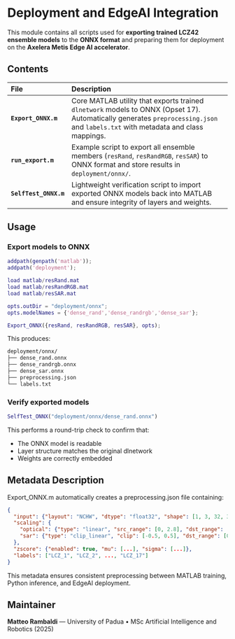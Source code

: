 # Deployment and EdgeAI Integration

This module contains all scripts used for **exporting trained LCZ42 ensemble models** to the **ONNX format** and preparing them for deployment on the **Axelera Metis Edge AI accelerator**.

## Contents

| File | Description |
|:-----|:-------------|
| **`Export_ONNX.m`** | Core MATLAB utility that exports trained `dlnetwork` models to ONNX (Opset 17). Automatically generates `preprocessing.json` and `labels.txt` with metadata and class mappings. |
| **`run_export.m`** | Example script to export all ensemble members (`resRand`, `resRandRGB`, `resSAR`) to ONNX format and store results in `deployment/onnx/`. |
| **`SelfTest_ONNX.m`** | Lightweight verification script to import exported ONNX models back into MATLAB and ensure integrity of layers and weights. |

## Usage

### Export models to ONNX

```matlab
addpath(genpath('matlab')); 
addpath('deployment');

load matlab/resRand.mat
load matlab/resRandRGB.mat
load matlab/resSAR.mat

opts.outDir = "deployment/onnx";
opts.modelNames = {'dense_rand','dense_randrgb','dense_sar'};

Export_ONNX({resRand, resRandRGB, resSAR}, opts);
```

This produces:

```bash
deployment/onnx/
├── dense_rand.onnx
├── dense_randrgb.onnx
├── dense_sar.onnx
├── preprocessing.json
└── labels.txt
```

### Verify exported models

```matlab
SelfTest_ONNX("deployment/onnx/dense_rand.onnx")
```

This performs a round-trip check to confirm that:
- The ONNX model is readable
- Layer structure matches the original dlnetwork
- Weights are correctly embedded

## Metadata Description

Export_ONNX.m automatically creates a preprocessing.json file containing:

```json
{
  "input": {"layout": "NCHW", "dtype": "float32", "shape": [1, 3, 32, 32]},
  "scaling": {
    "optical": {"type": "linear", "src_range": [0, 2.8], "dst_range": [0, 255]},
    "sar": {"type": "clip_linear", "clip": [-0.5, 0.5], "dst_range": [0, 255]}
  },
  "zscore": {"enabled": true, "mu": [...], "sigma": [...]},
  "labels": ["LCZ_1", "LCZ_2", ..., "LCZ_17"]
}
```

This metadata ensures consistent preprocessing between MATLAB training, Python inference, and EdgeAI deployment.

## Maintainer

**Matteo Rambaldi** — University of Padua  •  MSc Artificial Intelligence and Robotics (2025)